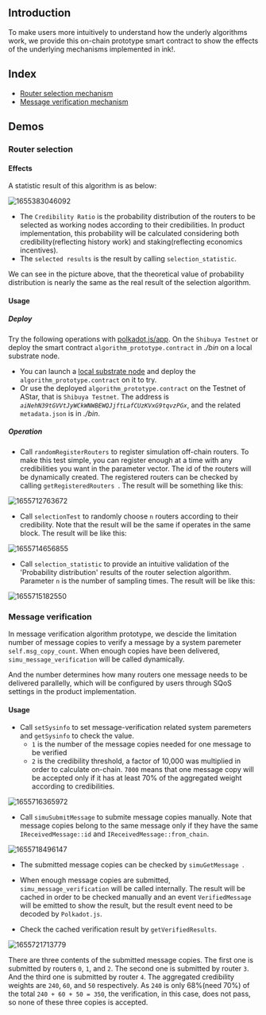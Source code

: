## Introduction

To make users more intuitively to understand how the underly algorithms work, we provide this on-chain prototype smart contract to show the effects of the underlying mechanisms implemented in ink!.

## Index
* [Router selection mechanism](#router-selection)
* [Message verification mechanism](#message-verification)

## Demos

### Router selection

#### Effects
A statistic result of this algorithm is as below:

![1655383046092](https://user-images.githubusercontent.com/83746881/174071425-78fbea88-2f20-41c8-b874-fec4d61208c5.png)

* The `Credibility Ratio` is the probability distribution of the routers to be selected as working nodes according to their credibilities. In product implementation, this probability will be calculated considering both credibility(reflecting history work) and staking(reflecting economics incentives).
* The `selected results` is the result by calling `selection_statistic`.

We can see in the picture above, that the theoretical value of probability distribution is nearly the same as the real result of the selection algorithm.

#### Usage
##### Deploy
Try the following operations with [polkadot,js/app](https://polkadot.js.org/apps/#/explorer). On the `Shibuya Testnet` or deploy the smart contract `algorithm_prototype.contract` in *./bin* on a local substrate node.

* You can launch a [local substrate node](https://github.com/paritytech/substrate-contracts-node) and deploy the `algorithm_prototype.contract` on it to try. 
* Or use the deployed `algorithm_prototype.contract` on the Testnet of AStar, that is `Shibuya Testnet`. The address is *`aiNehN39tGVVtJyWCkWNWBEWQJjftLafCUzKVxG9tqvzPGx`*, and the related `metadata.json` is in *./bin*.

##### Operation
* Call `randomRegisterRouters` to register simulation off-chain routers. To make this test simple, you can register enough at a time with any credibilities you want in the parameter vector. The id of the routers will be dynamically created. The registered routers can be checked by calling `getRegisteredRouters `. The result will be something like this:

![1655712763672](https://user-images.githubusercontent.com/83746881/174556149-c6ed625d-b3fa-49fa-b914-bc7b2642a9c9.png)

* Call `selectionTest` to randomly choose `n` routers according to their credibility. Note that the result will be the same if operates in the same block. The result will be like this:

![1655714656855](https://user-images.githubusercontent.com/83746881/174563243-46a3ae26-5fb0-47c7-b7c1-57aee72177cd.png)

* Call `selection_statistic` to provide an intuitive validation of the 'Probability distribution' results of the router selection algorithm. Parameter `n` is the number of sampling times. The result will be like this:

![1655715182550](https://user-images.githubusercontent.com/83746881/174564024-8b11d9c2-b15a-4bb7-9b34-e11971e3fa6a.png)

### Message verification
In message verification algorithm prototype, we descide the limitation number of message copies to verify a message by a system paremeter `self.msg_copy_count`. When enough copies have been delivered, `simu_message_verification` will be called dynamically.

And the number determines how many routers one message needs to be delivered parallelly, which will be configured by users through SQoS settings in the product implementation. 

#### Usage
* Call `setSysinfo` to set message-verification related system paremeters and `getSysinfo` to check the value.
  * `1` is the number of the message copies needed for one message to be verified
  * `2` is the credibility threshold, a factor of 10,000 was multiplied in order to calculate on-chain. `7000` means that one message copy will be accepted only if it has at least 70% of the aggregated weight according to credibilities.

![1655716365972](https://user-images.githubusercontent.com/83746881/174568231-9529d91a-8cd5-4510-b191-64e7e4360462.png)

* Call `simuSubmitMessage` to submite message copies manually. Note that message copies belong to the same message only if they have the same `IReceivedMessage::id` and `IReceivedMessage::from_chain`. 

![1655718496147](https://user-images.githubusercontent.com/83746881/174575620-555750dd-5e84-47fb-8225-9d91c2c20efa.png)

* The submitted message copies can be checked by `simuGetMessage `.




*  When enough message copies are submitted, `simu_message_verification` will be called internally. The result will be cached in order to be checked manually and an event `VerifiedMessage` will be emitted to show the result, but the result event need to be decoded by `Polkadot.js`. 



* Check the cached verification result by `getVerifiedResults`.

![1655721713779](https://user-images.githubusercontent.com/83746881/174584850-ed1cc4d8-42d6-4844-98f0-f4b75b3872b1.png)

There are three contents of the submitted message copies. The first one is submitted by routers `0`, `1`, and `2`. The second one is submitted by router `3`. And the third one is submitted by router `4`. The aggregated credibility weights are `240`, `60`, and `50` respectively. As `240` is only 68%(need 70%) of the total `240 + 60 + 50 = 350`, the verification, in this case, does not pass, so none of these three copies is accepted.
